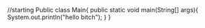 //starting 
Public class Main{
   public static void main(String[] args){
System.out.println("hello bitch");
    }
}

